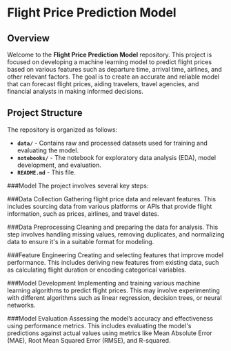 # Flight Price Prediction Model

## Overview

Welcome to the **Flight Price Prediction Model** repository. This project is focused on developing a machine learning model to predict flight prices based on various features such as departure time, arrival time, airlines, and other relevant factors. The goal is to create an accurate and reliable model that can forecast flight prices, aiding travelers, travel agencies, and financial analysts in making informed decisions.

## Project Structure

The repository is organized as follows:

- **`data/`** - Contains raw and processed datasets used for training and evaluating the model.
- **`notebooks/`** - The notebook for exploratory data analysis (EDA), model development, and evaluation.
- **`README.md`** - This file.

###Model
The project involves several key steps:

###Data Collection
Gathering flight price data and relevant features. This includes sourcing data from various platforms or APIs that provide flight information, such as prices, airlines, and travel dates.

###Data Preprocessing
Cleaning and preparing the data for analysis. This step involves handling missing values, removing duplicates, and normalizing data to ensure it's in a suitable format for modeling.

###Feature Engineering
Creating and selecting features that improve model performance. This includes deriving new features from existing data, such as calculating flight duration or encoding categorical variables.

###Model Development
Implementing and training various machine learning algorithms to predict flight prices. This may involve experimenting with different algorithms such as linear regression, decision trees, or neural networks.

###Model Evaluation
Assessing the model’s accuracy and effectiveness using performance metrics. This includes evaluating the model's predictions against actual values using metrics like Mean Absolute Error (MAE), Root Mean Squared Error (RMSE), and R-squared.
